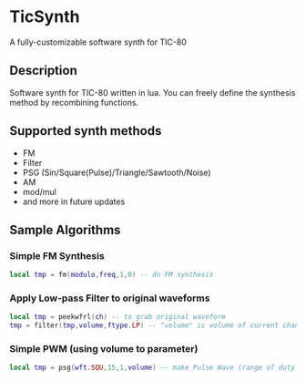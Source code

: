 # TicSynth
A fully-customizable software synth for TIC-80
## Description
Software synth for TIC-80 written in lua. You can freely define the synthesis method by recombining functions.
## Supported synth methods
- FM
- Filter
- PSG (Sin/Square(Pulse)/Triangle/Sawtooth/Noise)
- AM
- mod/mul
- and more in future updates
## Sample Algorithms
### Simple FM Synthesis
```lua
local tmp = fm(modulo,freq,1,0) -- do FM synthesis
```
### Apply Low-pass Filter to original waveforms
```lua
local tmp = peekwfrl(ch) -- to grab original waveform
tmp = filter(tmp,volume,ftype.LP) -- "volume" is volume of current channel
```
### Simple PWM (using volume to parameter)
```lua
local tmp = psg(wft.SQU,15,1,volume) -- make Pulse Wave (range of duty is 0~31)
```
